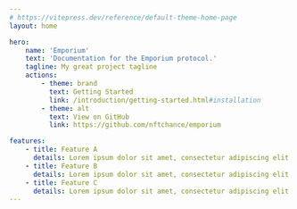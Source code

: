 ```yaml
---
# https://vitepress.dev/reference/default-theme-home-page
layout: home

hero:
    name: 'Emporium'
    text: 'Documentation for the Emporium protocol.'
    tagline: My great project tagline
    actions:
        - theme: brand
          text: Getting Started
          link: /introduction/getting-started.html#installation
        - theme: alt
          text: View on GitHub
          link: https://github.com/nftchance/emporium

features:
    - title: Feature A
      details: Lorem ipsum dolor sit amet, consectetur adipiscing elit
    - title: Feature B
      details: Lorem ipsum dolor sit amet, consectetur adipiscing elit
    - title: Feature C
      details: Lorem ipsum dolor sit amet, consectetur adipiscing elit
---
```

